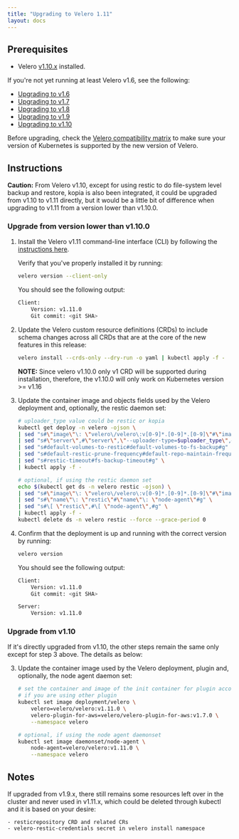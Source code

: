 ```yaml
---
title: "Upgrading to Velero 1.11"
layout: docs
---
```


## Prerequisites

- Velero [v1.10.x][5] installed.

If you're not yet running at least Velero v1.6, see the following:

- [Upgrading to v1.6][1]
- [Upgrading to v1.7][2]
- [Upgrading to v1.8][3]
- [Upgrading to v1.9][4]
- [Upgrading to v1.10][5]

Before upgrading, check the [Velero compatibility matrix](https://github.com/vmware-tanzu/velero#velero-compatibility-matrix) to make sure your version of Kubernetes is supported by the new version of Velero.

## Instructions

**Caution:** From Velero v1.10, except for using restic to do file-system level backup and restore, kopia is also been integrated, it could be upgraded from v1.10 to v1.11 directly, but it would be a little bit of difference when upgrading to v1.11 from a version lower than v1.10.0. 

### Upgrade from version lower than v1.10.0
1. Install the Velero v1.11 command-line interface (CLI) by following the [instructions here][0].

    Verify that you've properly installed it by running:

    ```bash
    velero version --client-only
    ```

    You should see the following output:

    ```bash
    Client:
        Version: v1.11.0
        Git commit: <git SHA>
    ```

2. Update the Velero custom resource definitions (CRDs) to include schema changes across all CRDs that are at the core of the new features in this release:

    ```bash
    velero install --crds-only --dry-run -o yaml | kubectl apply -f -
    ```

    **NOTE:** Since velero v1.10.0 only v1 CRD will be supported during installation, therefore, the v1.10.0 will only work on Kubernetes version >= v1.16

3. Update the container image and objects fields used by the Velero deployment and, optionally, the restic daemon set:

    ```bash
    # uploader_type value could be restic or kopia
    kubectl get deploy -n velero -ojson \
    | sed "s#\"image\"\: \"velero\/velero\:v[0-9]*.[0-9]*.[0-9]\"#\"image\"\: \"velero\/velero\:v1.11.0\"#g" \
    | sed "s#\"server\",#\"server\",\"--uploader-type=$uploader_type\",#g" \
    | sed "s#default-volumes-to-restic#default-volumes-to-fs-backup#g" \
    | sed "s#default-restic-prune-frequency#default-repo-maintain-frequency#g" \
    | sed "s#restic-timeout#fs-backup-timeout#g" \
    | kubectl apply -f -

    # optional, if using the restic daemon set
    echo $(kubectl get ds -n velero restic -ojson) \
    | sed "s#\"image\"\: \"velero\/velero\:v[0-9]*.[0-9]*.[0-9]\"#\"image\"\: \"velero\/velero\:v1.11.0\"#g" \
    | sed "s#\"name\"\: \"restic\"#\"name\"\: \"node-agent\"#g" \
    | sed "s#\[ \"restic\",#\[ \"node-agent\",#g" \
    | kubectl apply -f -
    kubectl delete ds -n velero restic --force --grace-period 0
    ```

4. Confirm that the deployment is up and running with the correct version by running:

    ```bash
    velero version
    ```

    You should see the following output:

    ```bash
    Client:
        Version: v1.11.0
        Git commit: <git SHA>

    Server:
        Version: v1.11.0
    ```

### Upgrade from v1.10
If it's directly upgraded from v1.10, the other steps remain the same only except for step 3 above. The details as below:

3. Update the container image used by the Velero deployment, plugin and, optionally, the node agent daemon set:
    ```bash
   # set the container and image of the init container for plugin accordingly,
   # if you are using other plugin
    kubectl set image deployment/velero \
        velero=velero/velero:v1.11.0 \
        velero-plugin-for-aws=velero/velero-plugin-for-aws:v1.7.0 \
        --namespace velero

    # optional, if using the node agent daemonset
    kubectl set image daemonset/node-agent \
        node-agent=velero/velero:v1.11.0 \
        --namespace velero
    ```

## Notes
If upgraded from v1.9.x, there still remains some resources left over in the cluster and never used in v1.11.x, which could be deleted through kubectl and it is based on your desire:

    - resticrepository CRD and related CRs
    - velero-restic-credentials secret in velero install namespace


[0]: basic-install.md#install-the-cli
[1]: https://velero.io/docs/v1.6/upgrade-to-1.6
[2]: https://velero.io/docs/v1.7/upgrade-to-1.7
[3]: https://velero.io/docs/v1.8/upgrade-to-1.8
[4]: https://velero.io/docs/v1.9/upgrade-to-1.9
[5]: https://velero.io/docs/v1.10/upgrade-to-1.10
